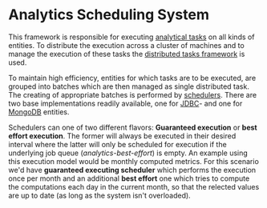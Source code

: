 # Analytics Scheduling System

This framework is responsible for executing 
[analytical tasks](AnalyticalTask.java) on all kinds of entities. To 
distribute the execution across a cluster of machines and to manage the execution of
these tasks the [distributed tasks framework](../../cluster/work) is used.

To maintain high efficiency, entities for which tasks are to be executed, are grouped
into batches which are then managed as single distributed task. The creating of
appropriate batches is performed by [schedulers](AnalyticsScheduler.java). There
are two base implementations readily available, one for [JDBC](SQLEntityBatchScheduler.java)-
and one for [MongoDB](MongoEntityBatchScheduler.java) entities.

Schedulers can one of two different flavors: **Guaranteed execution** or **best effort
execution**. The former will always be executed in their desired interval where the latter
will only be scheduled for execution if the underlying job queue (*analytics-best-effort*)
is empty. An example using this execution model would be monthly computed metrics. For this
scenario we'd have **guaranteed executing scheduler** which performs the execution once
per month and an additional **best effort** one which tries to compute the computations each
day in the current month, so that the relected values are up to date (as long as the system 
isn't overloaded).

